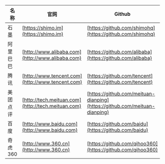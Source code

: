 |名称|官网|Github|招聘|
|----|--|--|--|
|石墨|[https://shimo.im](https://shimo.im)|[https://github.com/shimohq](https://github.com/shimohq)|[https://shimo.im/doc/G3ckHEVF3f4qANHk](https://shimo.im/doc/G3ckHEVF3f4qANHk)|
|阿里巴巴|[http://www.alibaba.com](http://www.alibaba.com)|[https://github.com/alibaba](https://github.com/alibaba)|[https://job.alibaba.com/zhaopin/index.htm](https://job.alibaba.com/zhaopin/index.htm)|
|腾讯|[http://www.tencent.com](http://www.tencent.com)|[https://github.com/tencent](https://github.com/tencent)|[https://hr.tencent.com/](https://hr.tencent.com/)|
|美团点评|[http://tech.meituan.com](http://tech.meituan.com)|[https://github.com/meituan-dianping](https://github.com/meituan-dianping)|[https://zhaopin.meituan.com/](https://zhaopin.meituan.com/)|
|百度|[http://www.baidu.com](http://www.baidu.com)|[https://github.com/baidu](https://github.com/baidu)|[https://talent.baidu.com/external/baidu/index.html](https://talent.baidu.com/external/baidu/index.html)|
|奇虎360|[http://www.360.cn](http://www.360.cn)|[https://github.com/qihoo360](https://github.com/qihoo360)|[http://hr.360.cn/](http://hr.360.cn/)|

